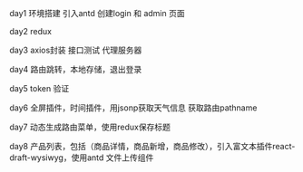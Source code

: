 day1 环境搭建 引入antd 创建login 和 admin 页面

day2 redux

day3 axios封装 接口测试 代理服务器

day4 路由跳转，本地存储，退出登录

day5 token 验证

day6 全屏插件，时间插件，用jsonp获取天气信息 获取路由pathname

day7 动态生成路由菜单，使用redux保存标题

day8 产品列表，包括（商品详情，商品新增，商品修改），引入富文本插件react-draft-wysiwyg，使用antd 文件上传组件